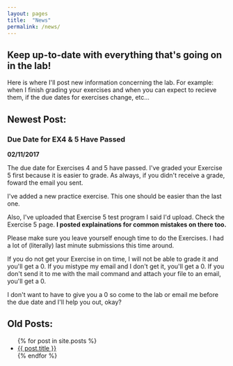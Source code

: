 ```yaml
---
layout: pages
title:  "News"
permalink: /news/
---
```


## Keep up-to-date with everything that's going on in the lab!

Here is where I'll post new information concerning the lab. For example: when I finish grading your exercises and when you can expect to recieve them, if the due dates for exercises change, etc...

## Newest Post:

### Due Date for EX4 & 5 Have Passed
**02/11/2017**

The due date for Exercises 4 and 5 have passed. I've graded your Exercise 5 first because it is easier to grade. As always, if you didn't receive a grade, foward the email you sent. 

I've added a new practice exercise. This one should be easier than the last one.

Also, I've uploaded that Exercise 5 test program I said I'd upload. Check the Exercise 5 page. **I posted explainations for common mistakes on there too.**

Please make sure you leave yourself enough time to do the Exercises. I had a lot of (literally) last minute submissions this time around.

If you do not get your Exercise in on time, I will not be able to grade it and you'll get a 0. If you mistype my email and I don't get it, you'll get a 0. If you don't send it to me with the mail command and attach your file to an email, you'll get a 0.

I don't want to have to give you a 0 so come to the lab or email me before the due date and I'll help you out, okay?

## Old Posts:

<ul>
  {% for post in site.posts %}
    <li>
      <a href="/cs135{{ post.url }}">{{ post.title }}</a>
    </li>
  {% endfor %}
</ul>
